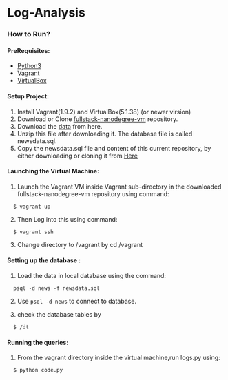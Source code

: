 # Log-Analysis

### How to Run?

#### PreRequisites:
  * [Python3](https://www.python.org/)
  * [Vagrant](https://www.vagrantup.com/)
  * [VirtualBox](https://www.virtualbox.org/)

#### Setup Project:
  1. Install Vagrant(1.9.2) and VirtualBox(5.1.38) (or newer virsion)
  2. Download or Clone [fullstack-nanodegree-vm](https://github.com/udacity/fullstack-nanodegree-vm) repository.
  3. Download the [data](https://d17h27t6h515a5.cloudfront.net/topher/2016/August/57b5f748_newsdata/newsdata.zip) from here.
  4. Unzip this file after downloading it. The database file is called newsdata.sql.
  5. Copy the newsdata.sql file and content of this current repository, by either downloading or cloning it from
  [Here](https://github.com/xu1jia2qi3/Log)
  
#### Launching the Virtual Machine:
  1. Launch the Vagrant VM inside Vagrant sub-directory in the downloaded fullstack-nanodegree-vm repository using command:
  
  ```
    $ vagrant up
  ```
  2. Then Log into this using command:
  
  ```
    $ vagrant ssh
  ```
  3. Change directory to /vagrant by cd /vagrant
  
#### Setting up the database :

  1. Load the data in local database using the command:
  
  ```
    psql -d news -f newsdata.sql
  ```
  
  2. Use `psql -d news` to connect to database.
  
  3. check the database tables by
  ```
    $ /dt
  ```
  
#### Running the queries:
  1. From the vagrant directory inside the virtual machine,run logs.py using:
  ```
    $ python code.py
  ```
  

